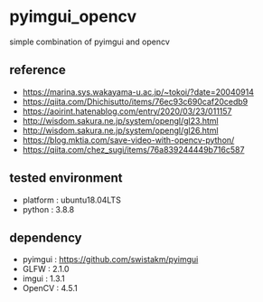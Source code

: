 # pyimgui_opencv
simple combination of pyimgui and opencv

## reference
- https://marina.sys.wakayama-u.ac.jp/~tokoi/?date=20040914
- https://qiita.com/Dhichisutto/items/76ec93c690caf20cedb9
- https://aoirint.hatenablog.com/entry/2020/03/23/011157
- http://wisdom.sakura.ne.jp/system/opengl/gl23.html
- http://wisdom.sakura.ne.jp/system/opengl/gl26.html
- https://blog.mktia.com/save-video-with-opencv-python/
- https://qiita.com/chez_sugi/items/76a839244449b716c587

## tested environment
- platform : ubuntu18.04LTS
- python : 3.8.8

## dependency
- pyimgui : https://github.com/swistakm/pyimgui
- GLFW    : 2.1.0
- imgui   : 1.3.1
- OpenCV  : 4.5.1

